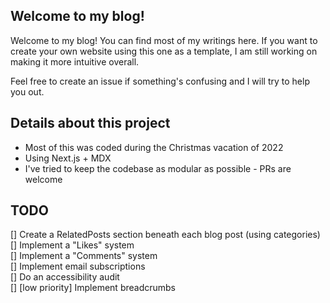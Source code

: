 ## Welcome to my blog!

Welcome to my blog! You can find most of my writings here. If you want to create your own website using this one as a template, I am still working on making it more intuitive overall.

Feel free to create an issue if something's confusing and I will try to help you out.


## Details about this project
- Most of this was coded during the Christmas vacation of 2022
- Using Next.js + MDX
- I've tried to keep the codebase as modular as possible - PRs are welcome

## TODO

[] Create a RelatedPosts section beneath each blog post (using categories)  
[] Implement a "Likes" system  
[] Implement a "Comments" system  
[] Implement email subscriptions  
[] Do an accessibility audit  
[] [low priority] Implement breadcrumbs